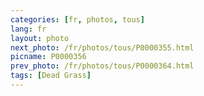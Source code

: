 ```yaml
---
categories: [fr, photos, tous]
lang: fr
layout: photo
next_photo: /fr/photos/tous/P0000355.html
picname: P0000356
prev_photo: /fr/photos/tous/P0000364.html
tags: [Dead Grass]
---
```

